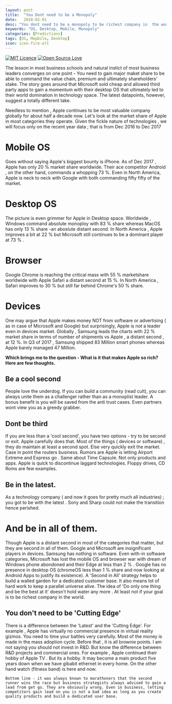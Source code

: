 ```yaml
---
layout: post
title:  "You Dont need to be a Monopoly"
date:   2018-02-01
desc: "You dont need to be a monopoly to be richest company in  the world"
keywords: "OS, Desktop, Mobile, Monopoly"
categories: [Predictions]
tags: [OS, Mopbile, Desktop]
icon: icon-fire-alt
---
```

[![MIT Licence](https://badges.frapsoft.com/os/mit/mit.svg?v=103)](https://opensource.org/licenses/mit-license.php)
[![Open Source Love](https://badges.frapsoft.com/os/v1/open-source.png?v=103)](https://github.com/ellerbrock/open-source-badge/)

The lesson in most business schools and natural instict of most business leaders converges on one point -  You need to gain major  maket share to be able to command the value chain, premium and ultimately shareholders' stake. The story goes around that Microsoft sold cheap and allowed third party apps to gain a momentum with their desktop OS that ultimately led to their world domination in technology space. The latest datapoints, however, suggest a totally different take. 

Needless to mention , Apple continues to be  most valuable company  globally for about half a decade now. Let's look at the market share of Apple in most categories they operate. Given the fickle nature of technologies , we will focus only on the recent year data ; that is from Dec 2016 to Dec 2017

# Mobile OS

Goes without saying Apple's biggest bounty is iPhone. As of Dec 2017 , Apple has only 20 % market share worldwide. Their ace competitor Android , on the other hand, commands a whopping 73 %. Even in North America, Apple is neck to neck with Google with both commanding fifty fifty of  the market.

# Desktop OS

The picture is even grimmer for Apple in Desktop space. Worldwide , Windows  command absolute monoploy with 83 % share whereas MacOS has only 13 % share -an aboslute distant second. In North America , Apple improves a bit at 22 % but Microsoft  still continues to be a dominant player at 73 % . 

# Browser 

Google Chrome is reaching the critical mass with 55 % marketshare worldwide with Apple Safari a distant second at 15 %. In North America , Safari improves to 30 % but still far behind Chrome's 50 % share. 

# Devices 

One may argue that Apple makes money NOT from software or advertising ( as in case of Microsoft and Google) but surprisingly,  Apple is not a leader even in devices market. Globally , Samsung leads the charts with 22 % market share in terms of number of shipments vs Apple , a distant second , at 12 %. In Q3 of 2017 , Samsung shipped 83 Million smart phones whereas Apple barely managed 47 Million. 

**Which brings me to the question - What is it that makes Apple so rich? Here are few thoughts.**


## Be a cool second

People love the underdog. If you can build a community (read cult), you can always unite them as a challenger rather than as a monoplist leader. A bonus benefit is you will be saved from the anti trust cases. Even partners wont view you as a greedy grabber. 

## Dont be third

If you are less than a 'cool second', you have two options - try to be second or exit. Apple carefully does that. Most of the things ( devices or software) , they do maintain at least a second spot. Else very quickly exit the market. Case in point the routers business. Rumors are Apple is letting Airport Extreme and Express go . Same about Time Capsule. Not only products and apps. Apple is quick to discontinue laggard technologies. Floppy drives, CD Roms are few examples. 

## Be in the latest. 

As a technology company ( and now it goes for pretty much all industries) ; you got to be with the latest . Sony and Sharp could not make the transition hence perished.

# And be in all of them. 

Though Apple is a distant second in most of the categories that matter, but they are second in all of them. Google and Microsoft are insignificant players in devices. Samsung has nothing in software. Even with-in software categories, Microsoft has lost the mobile OS and browser war with dream of Windows phone abondoned and their Edge at less than 2 % . Google has no presence in desktop OS (chromeOS less than 1 % share and now looking at Android Apps to justify its existence). A 'Second in All' strategy helps to build a walled garden for a dedicated customer base. It also means lot of hard work to keep a parallel universe alive. The idea of 'Do only one thing and be the best at it' doesn't hold water any more . At least not if your goal is to be richest company in the world. 

## You don't need to be 'Cutting Edge' 

There is a difference between the 'Latest' and the 'Cutting Edge'. For example , Apple has virtually no commercial presence in  virtual reality gizmos. You need to time your battles very carefully. Most of the money is made in  the mass adoption cycle. Before that , it is all brownie points. I am not saying you should not invest in R&D. But know the difference between R&D projects and commercial ones. For example , Apple continued their hobby of Apple TV . But its a hobby. It may become a main product five years down when we have gibabit ethernet in every home. On the other hand watch (fitness band) is here and now. 

	Bottom line - it was always known to marathoners that the second runner wins the race but business strategists always advised to gain a lead from get go. They are obviously wrong. Even in business, letting competitors gain lead on you is not a bad idea as long as you create quality products and build a dedicated user base. 


